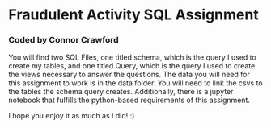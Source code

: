 # Fraudulent Activity SQL Assignment
### Coded by Connor Crawford

You will find two SQL Files, one titled schema, which is the query I used to create my tables, and one titled Query, which is the query I used to create the views necessary to answer the questions. The data you will need for this assignment to work is in the data folder. You will need to link the csvs to the tables the schema query creates. Additionally, there is a jupyter notebook that fulfills the python-based requirements of this assignment.

I hope you enjoy it as much as I did! :)
